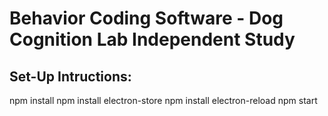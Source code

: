 # Behavior Coding Software - Dog Cognition Lab Independent Study

## Set-Up Intructions:

npm install
npm install electron-store
npm install electron-reload
npm start

